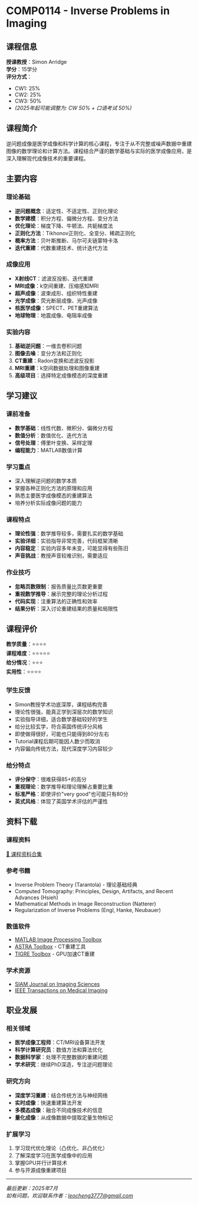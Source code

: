 # COMP0114 - Inverse Problems in Imaging

## 课程信息

**授课教授**：Simon Arridge  
**学分**：15学分  
**评分方式**：
- CW1: 25%
- CW2: 25%
- CW3: 50%
- *(2025年起可能调整为: CW 50% + 口语考试 50%)*

## 课程简介

逆问题成像是医学成像和科学计算的核心课程，专注于从不完整或噪声数据中重建图像的数学理论和计算方法。课程结合严谨的数学基础与实际的医学成像应用，是深入理解现代成像技术的重要课程。

## 主要内容

### 理论基础
- **逆问题概念**：适定性、不适定性、正则化理论
- **数学建模**：积分方程、偏微分方程、变分方法
- **优化理论**：梯度下降、牛顿法、共轭梯度法
- **正则化方法**：Tikhonov正则化、全变分、稀疏正则化
- **概率方法**：贝叶斯推断、马尔可夫链蒙特卡洛
- **迭代重建**：代数重建技术、统计迭代方法

### 成像应用
- **X射线CT**：滤波反投影、迭代重建
- **MRI成像**：k空间重建、压缩感知MRI
- **超声成像**：波束成形、组织特性重建
- **光学成像**：荧光断层成像、光声成像
- **核医学成像**：SPECT、PET重建算法
- **地球物理**：地震成像、电阻率成像

### 实验内容
1. **基础逆问题**：一维去卷积问题
2. **图像去噪**：变分方法和正则化
3. **CT重建**：Radon变换和滤波反投影
4. **MRI重建**：k空间数据处理和图像重建
5. **高级项目**：选择特定成像模态的深度重建

## 学习建议

### 课前准备
- **数学基础**：线性代数、微积分、偏微分方程
- **数值分析**：数值优化、迭代方法
- **信号处理**：傅里叶变换、采样定理
- **编程能力**：MATLAB数值计算

### 学习重点
- 深入理解逆问题的数学本质
- 掌握各种正则化方法的原理和应用
- 熟悉主要医学成像模态的重建算法
- 培养分析实际成像问题的能力

### 课程特点
- **理论性强**：数学推导较多，需要扎实的数学基础
- **实验详细**：实验指导非常完善，代码框架清晰
- **内容稳定**：实验内容多年未变，可能显得有些陈旧
- **声音挑战**：教授声音较难识别，需要适应

### 作业技巧
- **忽略页数限制**：报告质量比页数更重要
- **重视数学推导**：展示完整的理论分析过程
- **代码实现**：注重算法的正确性和效率
- **结果分析**：深入讨论重建结果的质量和局限性

## 课程评价

**教学质量**：⭐⭐⭐⭐  
**课程难度**：⭐⭐⭐⭐⭐  
**给分情况**：⭐⭐⭐  
**实用性**：⭐⭐⭐⭐

### 学生反馈
- Simon教授学术功底深厚，课程结构完善
- 理论性很强，能真正学到深层次的数学知识
- 实验指导详细，适合数学基础较好的学生
- 给分比较玄学，符合英国传统评分风格
- 即使做得很好，可能也只能得到80分左右
- Tutorial课程后期可能因人数少而取消
- 内容偏向传统方法，现代深度学习内容较少

### 给分特点
- **评分保守**：很难获得85+的高分
- **重视理论**：数学推导和理论理解占重要比重
- **标准严格**：即使评价"very good"也可能只有80分
- **英式风格**：体现了英国学术评估的严谨性

## 资料下载

### 课程资料
[📖 课程资料合集](https://github.com/LeonardoC37/ucl-cgvi-website/tree/main/materials/COMP0114)

### 参考书籍
- Inverse Problem Theory (Tarantola) - 理论基础经典
- Computed Tomography: Principles, Design, Artifacts, and Recent Advances (Hsieh)
- Mathematical Methods in Image Reconstruction (Natterer)
- Regularization of Inverse Problems (Engl, Hanke, Neubauer)

### 数值软件
- [MATLAB Image Processing Toolbox](https://www.mathworks.com/products/image.html)
- [ASTRA Toolbox](https://www.astra-toolbox.com/) - CT重建工具
- [TIGRE Toolbox](https://github.com/CERN/TIGRE) - GPU加速CT重建

### 学术资源
- [SIAM Journal on Imaging Sciences](https://www.siam.org/publications/journals/siam-journal-on-imaging-sciences-siims)
- [IEEE Transactions on Medical Imaging](https://ieeexplore.ieee.org/xpl/RecentIssue.jsp?punumber=42)

## 职业发展

### 相关领域
- **医学成像工程师**：CT/MRI设备算法开发
- **科学计算研究员**：数值方法和算法优化
- **数据科学家**：处理不完整数据的重建问题
- **学术研究**：继续PhD深造，专注逆问题理论

### 研究方向
- **深度学习重建**：结合传统方法与神经网络
- **实时成像**：快速重建算法开发
- **多模态成像**：融合不同成像技术的信息
- **量化成像**：从成像数据中提取定量生物标记

### 扩展学习
1. 学习现代优化理论（凸优化、非凸优化）
2. 了解深度学习在医学成像中的应用
3. 掌握GPU并行计算技术
4. 参与开源成像重建项目

---

*最后更新：2025年7月*  
*如有问题，欢迎联系作者：leocheng3777@gmail.com*
